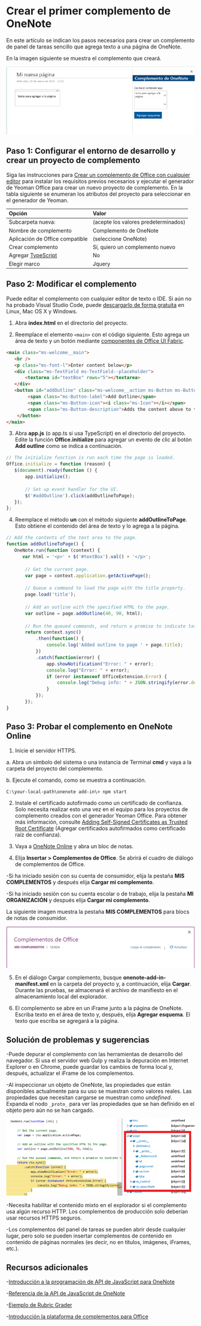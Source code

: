 # <a name="build-your-first-onenote-add-in"></a>Crear el primer complemento de OneNote

En este artículo se indican los pasos necesarios para crear un complemento de panel de tareas sencillo que agrega texto a una página de OneNote.

En la imagen siguiente se muestra el complemento que creará.

   ![El complemento de OneNote que se crea con este tutorial](../../images/onenote-first-add-in.png)

<a name="setup"></a>
## <a name="step-1-set-up-your-dev-environment-and-create-an-add-in-project"></a>Paso 1: Configurar el entorno de desarrollo y crear un proyecto de complemento
Siga las instrucciones para [Crear un complemento de Office con cualquier editor](../get-started/create-an-office-add-in-using-any-editor.md) para instalar los requisitos previos necesarios y ejecutar el generador de Yeoman Office para crear un nuevo proyecto de complemento. En la tabla siguiente se enumeran los atributos del proyecto para seleccionar en el generador de Yeoman.

| Opción | Valor |
|:------|:------|
| Subcarpeta nueva: | (acepte los valores predeterminados) |
| Nombre de complemento | Complemento de OneNote |
| Aplicación de Office compatible | (seleccione OneNote) |
| Crear complemento | Sí, quiero un complemento nuevo |
| Agregar [TypeScript](https://www.typescriptlang.org/) | No |
| Elegir marco | Jquery |

<a name="develop"></a>
## <a name="step-2-modify-the-add-in"></a>Paso 2: Modificar el complemento
Puede editar el complemento con cualquier editor de texto o IDE. Si aún no ha probado Visual Studio Code, puede [descargarlo de forma gratuita](https://code.visualstudio.com/) en Linux, Mac OS X y Windows.

1. Abra **index.html** en el directorio del proyecto. 

2. Reemplace el elemento `<main>` con el código siguiente. Esto agrega un área de texto y un botón mediante [componentes de Office UI Fabric](http://dev.office.com/fabric/components).

```html
<main class="ms-welcome__main">
   <br />
   <p class="ms-font-l">Enter content below</p>
   <div class="ms-TextField ms-TextField--placeholder">
       <textarea id="textBox" rows="5"></textarea>
   </div>
   <button id="addOutline" class="ms-welcome__action ms-Button ms-Button--hero ms-u-slideUpIn20">
        <span class="ms-Button-label">Add Outline</span>
        <span class="ms-Button-icon"><i class="ms-Icon"></i></span>
        <span class="ms-Button-description">Adds the content above to the current page.</span>
    </button>
</main>
```

3. Abra **app.js** (o app.ts si usa TypeScript) en el directorio del proyecto. Edite la función **Office.initialize** para agregar un evento de clic al botón **Add outline** como se indica a continuación.

```js
// The initialize function is run each time the page is loaded.
Office.initialize = function (reason) {
   $(document).ready(function () {
       app.initialize();
       
       // Set up event handler for the UI.
       $('#addOutline').click(addOutlineToPage);
   });
};
```
 
4. Reemplace el método **un** con el método siguiente **addOutlineToPage**. Esto obtiene el contenido del área de texto y lo agrega a la página.

```js
// Add the contents of the text area to the page.
function addOutlineToPage() {        
   OneNote.run(function (context) {
      var html = '<p>' + $('#textBox').val() + '</p>';
      
       // Get the current page.
       var page = context.application.getActivePage();
       
       // Queue a command to load the page with the title property.             
       page.load('title'); 
       
       // Add an outline with the specified HTML to the page.
       var outline = page.addOutline(40, 90, html);
       
       // Run the queued commands, and return a promise to indicate task completion.
       return context.sync()
           .then(function() {
               console.log('Added outline to page ' + page.title);
           })
           .catch(function(error) {
               app.showNotification("Error: " + error); 
               console.log("Error: " + error); 
               if (error instanceof OfficeExtension.Error) { 
                   console.log("Debug info: " + JSON.stringify(error.debugInfo)); 
               } 
           }); 
       });
}
```

<a name="test"></a>
## <a name="step-3-test-the-add-in-on-onenote-online"></a>Paso 3: Probar el complemento en OneNote Online
1. Inicie el servidor HTTPS.  

  a. Abra un símbolo del sistema o una instancia de Terminal **cmd** y vaya a la carpeta del proyecto del complemento. 
  
  b. Ejecute el comando, como se muestra a continuación.

  ```
  C:\your-local-path\onenote add-in\> npm start
  ```

2. Instale el certificado autofirmado como un certificado de confianza. Solo necesita realizar esto una vez en el equipo para los proyectos de complemento creados con el generador Yeoman Office. Para obtener más información, consulte [Adding Self-Signed Certificates as Trusted Root Certificate](https://github.com/OfficeDev/generator-office/blob/master/src/docs/ssl.md) (Agregar certificados autofirmados como certificado raíz de confianza).

3. Vaya a [OneNote Online](https://www.onenote.com/notebooks) y abra un bloc de notas.

4. Elija **Insertar > Complementos de Office**. Se abrirá el cuadro de diálogo de complementos de Office.

  -Si ha iniciado sesión con su cuenta de consumidor, elija la pestaña **MIS COMPLEMENTOS** y después elija **Cargar mi complemento**.
  
  -Si ha iniciado sesión con su cuenta escolar o de trabajo, elija la pestaña **MI ORGANIZACIÓN** y después elija **Cargar mi complemento**. 
  
  La siguiente imagen muestra la pestaña **MIS COMPLEMENTOS** para blocs de notas de consumidor.

  ![El cuadro de diálogo Complementos de Office con la pestaña MIS COMPLEMENTOS](../../images/onenote-office-add-ins-dialog.png)

5. En el diálogo Cargar complemento, busque **onenote-add-in-manifest.xml** en la carpeta del proyecto y, a continuación, elija **Cargar**. Durante las pruebas, se almacenará el archivo de manifiesto en el almacenamiento local del explorador.

6. El complemento se abre en un iFrame junto a la página de OneNote. Escriba texto en el área de texto y, después, elija **Agregar esquema**. El texto que escriba se agregará a la página. 

## <a name="troubleshooting-and-tips"></a>Solución de problemas y sugerencias
-Puede depurar el complemento con las herramientas de desarrollo del navegador. Si usa el servidor web Gulp y realiza la depuración en Internet Explorer o en Chrome, puede guardar los cambios de forma local y, después, actualizar el iFrame de los complementos.

-Al inspeccionar un objeto de OneNote, las propiedades que están disponibles actualmente para su uso se muestran como valores reales. Las propiedades que necesitan cargarse se muestran como *undefined*. Expanda el nodo `_proto_` para ver las propiedades que se han definido en el objeto pero aún no se han cargado.

![Objeto de OneNote no cargado en el depurador](../../images/onenote-debug.png)

-Necesita habilitar el contenido mixto en el explorador si el complemento usa algún recurso HTTP. Los complementos de producción solo deberían usar recursos HTTPS seguros.

-Los complementos del panel de tareas se pueden abrir desde cualquier lugar, pero solo se pueden insertar complementos de contenido en contenido de páginas normales (es decir, no en títulos, imágenes, iFrames, etc.). 

## <a name="additional-resources"></a>Recursos adicionales

-[Introducción a la programación de API de JavaScript para OneNote](onenote-add-ins-programming-overview.md)

-[Referencia de la API de JavaScript de OneNote](../../reference/onenote/onenote-add-ins-javascript-reference.md)

-[Ejemplo de Rubric Grader](https://github.com/OfficeDev/OneNote-Add-in-Rubric-Grader)

-[Introducción la plataforma de complementos para Office](https://dev.office.com/docs/add-ins/overview/office-add-ins)
